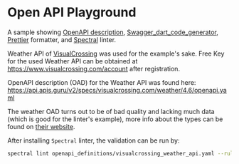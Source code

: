 # Open API Playground

A sample showing [OpenAPI description](https://learn.openapis.org/specification/structure.html),
[Swagger_dart_code_generator](https://pub.dev/packages/swagger_dart_code_generator),
[Prettier](https://prettier.io/) formatter, and [Spectral](https://stoplight.io/open-source/spectral) linter.

Weather API of [VisualCrossing](https://www.visualcrossing.com/) was used for the example's sake.
Free Key for the used Weather API can be obtained at https://www.visualcrossing.com/account after registration.

OpenAPI description (OAD) for the Weather API was found here: https://api.apis.guru/v2/specs/visualcrossing.com/weather/4.6/openapi.yaml

The weather OAD turns out to be of bad quality and lacking much data (which is good for the linter's example),
more info about the types can be found on [their website](https://www.visualcrossing.com/resources/documentation/weather-api/timeline-weather-api/).

After installing `Spectral` linter, the validation can be run by:
```bash
spectral lint openapi_definitions/visualcrossing_weather_api.yaml --ruleset openapi_ruleset.spectral.yaml
```
